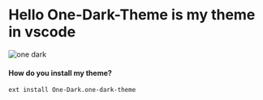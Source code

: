 # Hello One-Dark-Theme is my theme in vscode 
![one dark](https://user-images.githubusercontent.com/92510927/146053987-fb9819aa-700b-4626-9ab6-a8cde473ba4d.png)

#### How do you install my theme?
    ext install One-Dark.one-dark-theme

